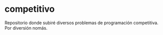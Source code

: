 # competitivo
Repositorio donde subiré diversos problemas de programación competitiva. Por diversión nomás.
